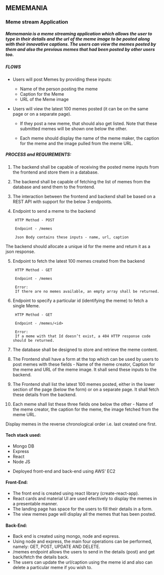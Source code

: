 ## MEMEMANIA
### Meme stream Application

##### Mememania is a meme streaming application which allows the user to type in their details and the url of the meme image to be posted along with their innovative captions. The users can view the memes posted by them and also the previous memes that had been posted by other users too.

##### FLOWS

* Users will post Memes by providing these inputs:
    - Name of the person posting the meme
    - Caption for the Meme
    - URL of the Meme image

* Users will view the latest 100 memes posted (it can be on the same page or on a separate page).

    - If they post a new meme, that should also get listed. Note that these submitted memes will be shown one below the other.

    - Each meme should display the name of the meme maker, the caption for the meme and the image pulled from the meme URL.

##### PROCESS and REQUIREMENTS:
1. The backend shall be capable of receiving the posted meme inputs from the frontend and store them in a database.

2. The backend shall be capable of fetching the list of memes from the database and send them to the frontend.

3. The interaction between the frontend and backend shall be based on a REST API with support for the below 3 endpoints.

4. Endpoint to send a meme to the backend

        HTTP Method - POST

        Endpoint - /memes

        Json Body contains these inputs - name, url, caption

The backend should allocate a unique id for the meme and return it as a json response.

5. Endpoint to fetch the latest 100 memes created from the backend

        HTTP Method - GET

        Endpoint - /memes

        Error:
        If there are no memes available, an empty array shall be returned.

6. Endpoint to specify a particular id (identifying the meme) to fetch a single Meme.

        HTTP Method - GET

        Endpoint - /memes/<id>

        Error:
        If a meme with that Id doesn’t exist, a 404 HTTP response code should be returned.

7. The database shall be designed to store and retrieve the meme content.

8. The Frontend shall have a form at the top which can be used by users to post memes with these fields - Name of the meme creator, Caption for the meme and URL of the meme image. It shall send these inputs to the backend.

9. The Frontend shall list the latest 100 memes posted, either in the lower section of the page (below the form) or on a separate page. It shall fetch these details from the backend.

10. Each meme shall list these three fields one below the other - Name of the meme creator, the caption for the meme, the image fetched from the meme URL.

Display memes in the reverse chronological order i.e. last created one first.


#### Tech stack used:
- Mongo DB
- Express
- React
- Node JS

* Deployed front-end and back-end using AWS' EC2

#### Front-End:
- The front end is created using react library (create-react-app).
- React cards and material UI are used efectively to display the memes in a presentable manner.
- The landing page has space for the users to fill their details in a form.
- The view memes page will display all the memes that has been posted.


#### Back-End:
- Back end is created using mongo, node and express.
- Using node and express, the main four operations can be performed, namely: GET, POST, UPDATE AND DELETE.
- /memes endpoint allows the users to send in the details (post) and get back/fetch the details back.
- The users can update the url/caption using the meme id and also can delete a particular meme if you wish to.
